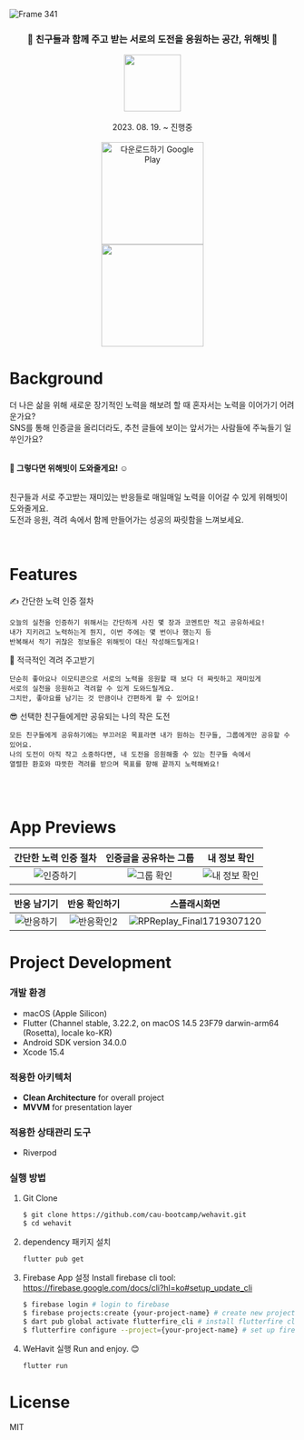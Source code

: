 ![Frame 341](https://github.com/cau-bootcamp/wehavit/assets/39216546/e0ea1545-b810-48c8-bf31-37687d3f5e61)
<h3 align="center"> 🎉 친구들과 함께 주고 받는 서로의 도전을 응원하는 공간, 위해빗 👏 </h3>
<div align="center"> <img align="center" src="https://github.com/cau-bootcamp/wehavit/assets/39216546/463b5439-155d-4b9c-b7e3-929984505bde" width=100 /> </div><br> 
<div align="center"> 2023. 08. 19. ~ 진행중 <br><br></div>
<div align="center">
  <a href='https://play.google.com/store/apps/details?id=com.bootcamp.wehavit&pcampaignid=pcampaignidMKT-Other-global-all-co-prtnr-py-PartBadge-Mar2515-1'>
    <img width=180 alt='다운로드하기 Google Play' src='https://play.google.com/intl/en_us/badges/static/images/badges/ko_badge_web_generic.png'/>
  </a>
</div>
<div align="center">
  <a href = "https://apps.apple.com/kr/app/wehavit/id6504269390" >
    <img  width=180  src="https://github.com/cau-bootcamp/wehavit/assets/39216546/754ff73d-5ef4-42c4-a643-be1bbee58e13" />
  </a>
</div>


# Background
더 나은 삶을 위해 새로운 장기적인 노력을 해보려 할 때 혼자서는 노력을 이어가기 어려운가요? <br>
SNS를 통해 인증글을 올리더라도, 추천 글들에 보이는 앞서가는 사람들에 주눅들기 일쑤인가요? 
<br><br>

**🧚 그렇다면 위해빗이 도와줄게요! ☺️**
<br><br>

친구들과 서로 주고받는 재미있는 반응들로 매일매일 노력을 이어갈 수 있게 위해빗이 도와줄게요. <br>
도전과 응원, 격려 속에서 함께 만들어가는 성공의 짜릿함을 느껴보세요. 
 <br>
 
 <br>
 
# Features
✍️ 간단한 노력 인증 절차
    
    오늘의 실천을 인증하기 위해서는 간단하게 사진 몇 장과 코멘트만 적고 공유하세요!
    내가 지키려고 노력하는게 뭔지, 이번 주에는 몇 번이나 했는지 등 
    반복해서 적기 귀찮은 정보들은 위해빗이 대신 작성해드릴게요!
    
📣 적극적인 격려 주고받기
    
    단순히 좋아요나 이모티콘으로 서로의 노력을 응원할 때 보다 더 짜릿하고 재미있게 
    서로의 실천을 응원하고 격려할 수 있게 도와드릴게요.
    그치만, 좋아요를 남기는 것 만큼이나 간편하게 할 수 있어요!
    
😎 선택한 친구들에게만 공유되는 나의 작은 도전
    
    모든 친구들에게 공유하기에는 부끄러운 목표라면 내가 원하는 친구들, 그룹에게만 공유할 수 있어요.
    나의 도전이 아직 작고 소중하다면, 내 도전을 응원해줄 수 있는 친구들 속에서 
    열렬한 환호와 따뜻한 격려를 받으며 목표를 향해 끝까지 노력해봐요!
<br>

<br>

# App Previews

|간단한 노력 인증 절차|인증글을 공유하는 그룹|내 정보 확인|
|:-:|:-:|:-:|
|![인증하기](https://github.com/cau-bootcamp/wehavit/assets/39216546/bc4a8286-ecfd-49b4-b7f6-74f4467a481a)|![그룹 확인](https://github.com/cau-bootcamp/wehavit/assets/39216546/e75fbdd6-8f74-4d82-a14a-7d42dfa5b28d)|![내 정보 확인](https://github.com/cau-bootcamp/wehavit/assets/39216546/5dbaeed5-4522-4c14-aa0c-c1ed9a9b82ac)|


|반응 남기기|반응 확인하기|스플래시화면|
|:-:|:-:|:-:|
|![반응하기](https://github.com/cau-bootcamp/wehavit/assets/39216546/88241d1c-a2b9-47e5-9fb6-bba3459fac0f)|![반응확인2](https://github.com/cau-bootcamp/wehavit/assets/39216546/597a4e47-09ca-4b4c-9cb5-1d83f4be5b4c)|![RPReplay_Final1719307120](https://github.com/cau-bootcamp/wehavit/assets/39216546/ea919153-d5e6-4867-85e9-21badaa2bfe5)|



# Project Development
### 개발 환경

- macOS (Apple Silicon)
- Flutter (Channel stable, 3.22.2, on macOS 14.5 23F79 darwin-arm64 (Rosetta), locale ko-KR)
- Android SDK version 34.0.0
- Xcode 15.4

### 적용한 아키텍처

- **Clean Architecture** for overall project
- **MVVM** for presentation layer

### 적용한 상태관리 도구
- Riverpod

### 실행 방법
1. Git Clone 
    
    ```bash
    $ git clone https://github.com/cau-bootcamp/wehavit.git 
    $ cd wehavit
    ```

2. dependency 패키지 설치

    ```bash
    flutter pub get
    ```

3. Firebase App 설정
    Install firebase cli tool: https://firebase.google.com/docs/cli?hl=ko#setup_update_cli
   
    ```bash
    $ firebase login # login to firebase
    $ firebase projects:create {your-project-name} # create new project
    $ dart pub global activate flutterfire_cli # install flutterfire cli
    $ flutterfire configure --project={your-project-name} # set up firebase config on you flutter app
    ```

5. WeHavit 실행
    Run and enjoy. 😊

    ```bash
    flutter run
    ```


# License

MIT
